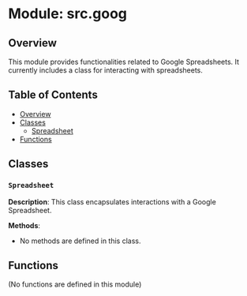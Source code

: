 # Module: src.goog

## Overview

This module provides functionalities related to Google Spreadsheets. It currently includes a class for interacting with spreadsheets.

## Table of Contents

* [Overview](#overview)
* [Classes](#classes)
    * [Spreadsheet](#spreadsheet)
* [Functions](#functions)


## Classes

### `Spreadsheet`

**Description**: This class encapsulates interactions with a Google Spreadsheet.


**Methods**:


* No methods are defined in this class.


## Functions

(No functions are defined in this module)